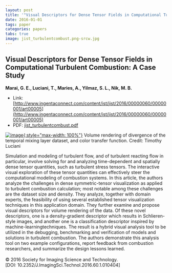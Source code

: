 ```yaml
---
layout: post
title: '"Visual Descriptors for Dense Tensor Fields in Computational Turbulent Combustion: A Case Study"'
date: 2016-01-01
tags: paper
categories: papers
tabs: true
image: jist_turbulentcombust.png-srcw.jpg
---
```


## Visual Descriptors for Dense Tensor Fields in Computational Turbulent Combustion: A Case Study
**Marai, G. E., Luciani, T., Maries, A., Yilmaz, S. L., Nik, M. B.**
- Link: [http://www.ingentaconnect.com/content/ist/jist/2016/00000060/00000001/art00005](http://www.ingentaconnect.com/content/ist/jist/2016/00000060/00000001/art00005)
- PDF: [jist_turbulentcombust.pdf](/documents/jist_turbulentcombust.pdf)


[![image](https://www.evl.uic.edu/output/originals/jist_turbulentcombust.png-srcw.jpg){:style="max-width: 100%"}](https://www.evl.uic.edu/output/originals/jist_turbulentcombust.png-srcw.jpg)
Volume rendering of divergence of the temporal mixing layer dataset, and color transfer function.
Credit: Timothy Luciani

Simulation and modeling of turbulent flow, and of turbulent reacting flow in particular, involve solving for and analyzing time-dependent and spatially dense tensor quantities, such as turbulent stress tensors. The interactive visual exploration of these tensor quantities can effectively steer the computational modeling of combustion systems. In this article, the authors analyze the challenges in dense symmetric-tensor visualization as applied to turbulent combustion calculation; most notable among these challenges are the dataset size and density. They analyze, together with domain experts, the feasibility of using several established tensor visualization techniques in this application domain. They further examine and propose visual descriptors for volume rendering of the data. Of these novel descriptors, one is a density-gradient descriptor which results in Schlieren-style images, and another one is a classification descriptor inspired by machine-learningtechniques. The result is a hybrid visual analysis tool to be utilized in the debugging, benchmarking and verification of models and solutions in turbulent combustion. The authors demonstrate this analysis tool on two example configurations, report feedback from combustion researchers, and summarize the design lessons learned.<br><br>
&copy; 2016 Society for Imaging Science and Technology.<br>
[DOI: 10.2352/J.ImagingSci.Technol.2016.60.1.010404]
